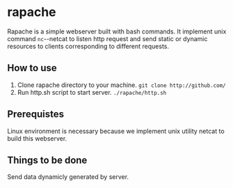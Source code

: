 rapache
=======

Rapache is a simple webserver built with bash commands. It implement unix command `nc`--netcat to listen http request
and send static or dynamic resources to clients corresponding to different requests. 

How to use
-------
1. Clone rapache directory to your machine.
`git clone http://github.com/`
2. Run http.sh script to start server.
`./rapache/http.sh`

Prerequistes
---------
Linux environment is necessary because we implement unix utility netcat to build this webserver.

Things to be done
-----------
Send data dynamicly generated by server.
